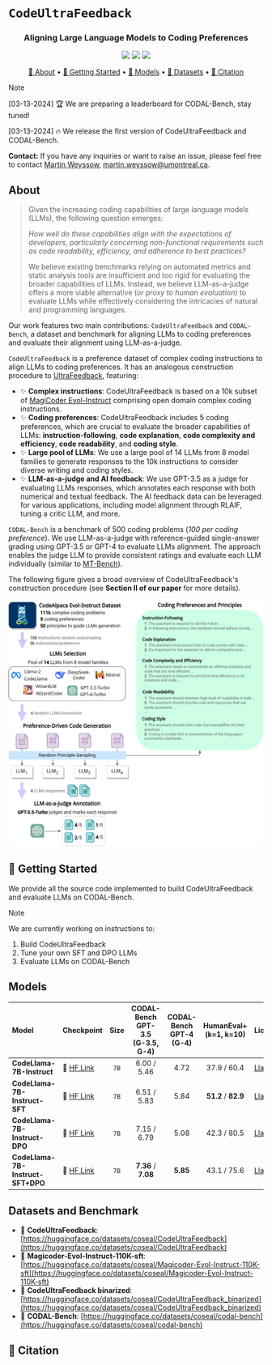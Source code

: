 # `CodeUltraFeedback`
<div align="center">

### **Aligning Large Language Models to Coding Preferences**

</div>

<p align="center">
    <a href="https://openreview.net/forum?id=1qvx610Cu7"><img src="https://img.shields.io/badge/ArXiV-ICSE'25-a55fed.svg"></a>
    <a href="https://huggingface.co/evalplus/"><img src="https://img.shields.io/badge/🤗%20Hugging%20Face-CodeUltraFeedback-%23ff8811.svg"></a>
    <a href="https://github.com/martin-wey/CodeUltraFeedback/blob/main/LICENSE"><img src="https://img.shields.io/github/license/martin-wey/CodeUltraFeedback"></a>
</p>

<p align="center">
    <a href="#-about">🤔 About</a> •
    <a href="#-getting-started">🚀 Getting Started</a> •
    <a href="#-models">🧠 Models</a> •
    <a href="#-datasets-and-benchmark">🤗 Datasets</a> •
    <a href="#-citation">📝 Citation</a>
</p>

> [!NOTE]
> 
> [03-13-2024] 🏆 We are preparing a leaderboard for CODAL-Bench, stay tuned!
>
> [03-13-2024] 🔥 We release the first version of CodeUltraFeedback and CODAL-Bench.

**Contact:** If you have any inquiries or want to raise an issue, please feel free to contact [Martin Weyssow](https://martin-wey.github.io/), [martin.weyssow@umontreal.ca](mailto:martin.weyssow@umontreal.ca).


## About

> Given the increasing coding capabilities of large language models (LLMs), the following question emerges:
> 
> _How well do these capabilities align with the expectations of developers, particularly concerning non-functional requirements such as code readability, efficiency, and adherence to best practices?_
>
> We believe existing benchmarks relying on automated metrics and static analysis tools are insufficient and too rigid for evaluating the broader capabilities of LLMs. 
> Instead, we believe LLM-as-a-judge offers a more viable alternative (_or proxy to human evaluation_) to evaluate LLMs while effectively considering the intricacies of natural and programming languages.

Our work features two main contributions: `CodeUltraFeedback` and `CODAL-Bench`, a dataset and benchmark for aligning LLMs to coding preferences and evaluate their alignment using LLM-as-a-judge.

`CodeUltraFeedback` is a preference dataset of complex coding instructions to align LLMs to coding preferences. 
It has an analogous construction procedure to [UltraFeedback](https://github.com/OpenBMB/UltraFeedback), featuring:

* ✨ **Complex instructions**: CodeUltraFeedback is based on a 10k subset of [MagiCoder Evol-Instruct](https://huggingface.co/datasets/ise-uiuc/Magicoder-Evol-Instruct-110K) comprising open domain complex coding instructions.
* ✨ **Coding preferences**: CodeUltraFeedback includes 5 coding preferences, which are crucial to evaluate the broader capabilities of LLMs: **instruction-following**, **code explanation**, **code complexity and efficiency**, **code readability**, and **coding style**.
* ✨ **Large pool of LLMs**: We use a large pool of 14 LLMs from 8 model families to generate responses to the 10k instructions to consider diverse writing and coding styles.
* ✨ **LLM-as-a-judge and AI feedback**: We use GPT-3.5 as a judge for evaluating LLMs responses, which annotates each response with both numerical and textual feedback. The AI feedback data can be leveraged for various applications, including model alignment through RLAIF, tuning a critic LLM, and more.

`CODAL-Bench` is a benchmark of 500 coding problems (_100 per coding preference_). We use LLM-as-a-judge with reference-guided single-answer grading using GPT-3.5 or GPT-4 to evaluate LLMs alignment. 
The approach enables the judge LLM to provide consistent ratings and evaluate each LLM individually (similar to [MT-Bench](https://github.com/lm-sys/FastChat/tree/main/fastchat/llm_judge)). 

The following figure gives a broad overview of CodeUltraFeedback's construction procedure (see **Section II of our paper** for more details).
<div align="center">

![Overview of CodeUltraFeedback](assets/CodeUltraFeedback.svg)

</div>

## 🚀 Getting Started 

We provide all the source code implemented to build CodeUltraFeedback and evaluate LLMs on CODAL-Bench.

> [!NOTE]
> 
> We are currently working on instructions to:
> 1. Build CodeUltraFeedback
> 2. Tune your own SFT and DPO LLMs
> 3. Evaluate LLMs on CODAL-Bench

## Models

| Model                             | Checkpoint                                                                      | Size | CODAL-Bench GPT-3.5<br/>(G-3.5, G-4) | CODAL-Bench GPT-4 <br/>(G-4) | HumanEval+<br/>(k=1, k=10) | License                                      |
|:----------------------------------|:--------------------------------------------------------------------------------|:----:|:------------------------------------:|:----------------------------:|:--------------------------:|:---------------------------------------------|
| **CodeLlama-7B-Instruct**         | 🤗 [HF Link](https://huggingface.co/codellama/CodeLlama-7b-Instruct-hf)         | `7B` |             6.00 / 5.46              |             4.72             |        37.9 / 60.4         | [Llama2](https://ai.meta.com/llama/license/) |
| **CodeLlama-7B-Instruct-SFT**     | 🤗 [HF Link](https://huggingface.co/coseal/CodeLlama-7B-Instruct-sft-qlora)     | `7B` |             6.51 / 5.83              |             5.84             |    **51.2** / **82.9**     | [Llama2](https://ai.meta.com/llama/license/) |
| **CodeLlama-7B-Instruct-DPO**     | 🤗 [HF Link](https://huggingface.co/coseal/CodeLlama-7B-Instruct-dpo-qlora)     | `7B` |             7.15 / 6.79              |             5.08             |        42.3 / 80.5         | [Llama2](https://ai.meta.com/llama/license/) |
| **CodeLlama-7B-Instruct-SFT+DPO** | 🤗 [HF Link](https://huggingface.co/coseal/CodeLlama-7B-Instruct-sft-dpo-qlora) | `7B` |         **7.36** / **7.08**          |           **5.85**           |        43.1 / 75.6         | [Llama2](https://ai.meta.com/llama/license/) |

##  Datasets and Benchmark
- 🤗 **CodeUltraFeedback**: [https://huggingface.co/datasets/coseal/CodeUltraFeedback](https://huggingface.co/datasets/coseal/CodeUltraFeedback)
- 🤗 **Magicoder-Evol-Instruct-110K-sft**: [https://huggingface.co/datasets/coseal/Magicoder-Evol-Instruct-110K-sft](https://huggingface.co/datasets/coseal/Magicoder-Evol-Instruct-110K-sft)
- 🤗 **CodeUltraFeedback binarized**: [https://huggingface.co/datasets/coseal/CodeUltraFeedback_binarized](https://huggingface.co/datasets/coseal/CodeUltraFeedback_binarized)
- 🤗 **CODAL-Bench**: [https://huggingface.co/datasets/coseal/codal-bench](https://huggingface.co/datasets/coseal/codal-bench)

## 📝 Citation


